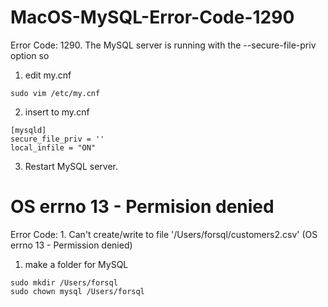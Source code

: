 # MacOS-MySQL-Error-Code-1290 
Error Code: 1290. The MySQL server is running with the --secure-file-priv option so
1. edit my.cnf
~~~ shell
sudo vim /etc/my.cnf
~~~

2. insert to my.cnf
~~~
[mysqld]
secure_file_priv = ''
local_infile = "ON"
~~~

3. Restart MySQL server.


# OS errno 13 - Permision denied
Error Code: 1. Can't create/write to file '/Users/forsql/customers2.csv' (OS errno 13 - Permission denied)

1. make a folder for MySQL
~~~
sudo mkdir /Users/forsql
sudo chown mysql /Users/forsql
~~~
